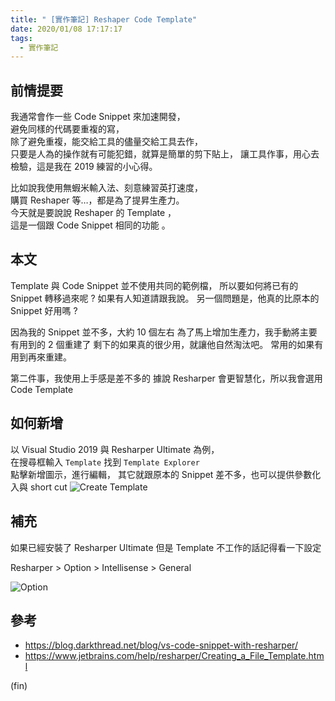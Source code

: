 ```yaml
---
title: " [實作筆記] Reshaper Code Template"
date: 2020/01/08 17:17:17
tags:
  - 實作筆記
---
```


## 前情提要

我通常會作一些 Code Snippet 來加速開發，  
避免同樣的代碼要重複的寫，  
除了避免重複，能交給工具的儘量交給工具去作，  
只要是人為的操作就有可能犯錯，就算是簡單的剪下貼上，
讓工具作事，用心去檢驗，這是我在 2019 練習的小心得。

比如說我使用無蝦米輸入法、刻意練習英打速度，  
購買 Reshaper 等…，都是為了提昇生產力。  
今天就是要說說 Reshaper 的 Template ，  
這是一個跟 Code Snippet 相同的功能 。

## 本文

Template 與 Code Snippet 並不使用共同的範例檔，
所以要如何將已有的 Snippet 轉移過來呢 ? 如果有人知道請跟我說。
另一個問題是，他真的比原本的 Snippet 好用嗎 ?

因為我的 Snippet 並不多，大約 10 個左右
為了馬上增加生產力，我手動將主要有用到的 2 個重建了
剩下的如果真的很少用，就讓他自然淘汰吧。
常用的如果有用到再來重建。

第二件事，我使用上手感是差不多的
據說 Resharper 會更智慧化，所以我會選用 Code Template

## 如何新增

以 Visual Studio 2019 與 Resharper Ultimate 為例，  
在搜尋框輸入 `Template` 找到 `Template Explorer`  
點擊新增圖示，進行編輯，
其它就跟原本的 Snippet 差不多，也可以提供參數化入與 short cut
![Create Template](/images/2020/1/reshaper_template_01.jpg)

## 補充

如果已經安裝了 Resharper Ultimate 但是 Template 不工作的話記得看一下設定

Resharper > Option > Intellisense > General

![Option](/images/2020/1/reshaper_template_02.jpg)

## 參考

- <https://blog.darkthread.net/blog/vs-code-snippet-with-resharper/>
- <https://www.jetbrains.com/help/resharper/Creating_a_File_Template.html>

(fin)
